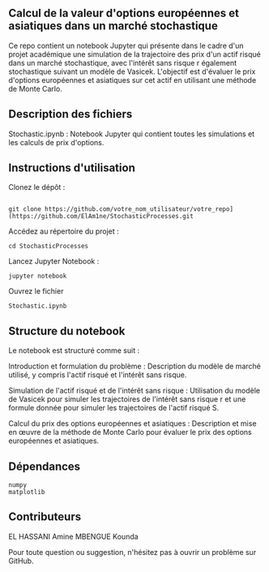 ## Calcul de la valeur d'options européennes et asiatiques dans un marché stochastique
Ce repo contient un notebook Jupyter qui présente dans le cadre d'un projet académique une simulation de la trajectoire des prix d'un actif risqué dans un marché stochastique, avec l'intérêt sans risque r également stochastique suivant un modèle de Vasicek. L'objectif est d'évaluer le prix d'options européennes et asiatiques sur cet actif en utilisant une méthode de Monte Carlo.

## Description des fichiers
Stochastic.ipynb : Notebook Jupyter qui contient toutes les simulations et les calculs de prix d'options.

## Instructions d'utilisation
Clonez le dépôt : 
```

git clone https://github.com/votre_nom_utilisateur/votre_repo](https://github.com/ElAm1ne/StochasticProcesses.git
```

Accédez au répertoire du projet : 
```
cd StochasticProcesses
```

Lancez Jupyter Notebook : 
```
jupyter notebook
```

Ouvrez le fichier 
```
Stochastic.ipynb
```

## Structure du notebook
Le notebook est structuré comme suit :

Introduction et formulation du problème : Description du modèle de marché utilisé, y compris l'actif risqué et l'intérêt sans risque.

Simulation de l'actif risqué et de l'intérêt sans risque : Utilisation du modèle de Vasicek pour simuler les trajectoires de l'intérêt sans risque r et une formule donnée pour simuler les trajectoires de l'actif risqué S.

Calcul du prix des options européennes et asiatiques : Description et mise en œuvre de la méthode de Monte Carlo pour évaluer le prix des options européennes et asiatiques.

## Dépendances
```
numpy
matplotlib
```


## Contributeurs
EL HASSANI Amine
MBENGUE Kounda

Pour toute question ou suggestion, n'hésitez pas à ouvrir un problème sur GitHub.
